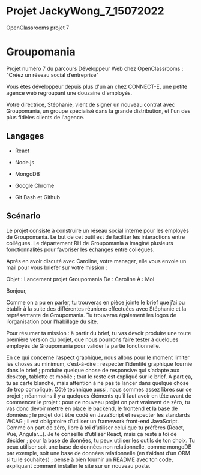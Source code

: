 # Projet JackyWong_7_15072022


OpenClassrooms projet 7


# Groupomania

Projet numéro 7 du parcours Développeur Web chez OpenClassrooms : "Créez un réseau social d’entreprise"

Vous êtes développeur depuis plus d'un an chez CONNECT-E, une petite agence web regroupant une douzaine d'employés.

Votre directrice, Stéphanie, vient de signer un nouveau contrat avec Groupomania, un groupe spécialisé dans la grande distribution, et l'un des plus fidèles clients de l'agence.


## Langages
- React
- Node.js

- MongoDB
- Google Chrome 
- Git Bash et Github

## Scénario

Le projet consiste à construire un réseau social interne pour les employés de Groupomania. Le but de cet outil est de faciliter les interactions entre collègues. Le département RH de Groupomania a imaginé plusieurs fonctionnalités pour favoriser les échanges entre collègues.

Après en avoir discuté avec Caroline, votre manager, elle vous envoie un mail pour vous briefer sur votre mission :


Objet : Lancement projet Groupomania
De : Caroline
À : Moi

Bonjour,

Comme on a pu en parler, tu trouveras en pièce jointe le brief que j’ai pu établir à la suite des différentes réunions effectuées avec Stéphanie et la représentante de Groupomania. Tu trouveras également les logos de l’organisation pour l’habillage du site. 

Pour résumer ta mission : à partir du brief, tu vas devoir produire une toute première version du projet, que nous pourrons faire tester à quelques employés de Groupomania pour valider la partie fonctionnelle. 

En ce qui concerne l’aspect graphique, nous allons pour le moment limiter les choses au minimum, c’est-à-dire :
respecter l’identité graphique fournie dans le brief ;
produire quelque chose de responsive qui s'adapte aux desktop, tablette et mobile ;
tout le reste est expliqué sur le brief. À part ça, tu as carte blanche, mais attention à ne pas te lancer dans quelque chose de trop compliqué.
Côté technique aussi, nous sommes assez libres sur ce projet ; néanmoins il y a quelques éléments qu’il faut avoir en tête avant de commencer le projet :
pour ce nouveau projet on part vraiment de zéro, tu vas donc devoir mettre en place le backend, le frontend et la base de données ;
le projet doit être codé en JavaScript et respecter les standards WCAG ;
il est obligatoire d’utiliser un framework front-end JavaScript. Comme on part de zéro, libre à toi d’utiliser celui que tu préfères (React, Vue, Angular…). Je te conseille d’utiliser React, mais ça reste à toi de décider ;
pour la base de données, tu peux utiliser les outils de ton choix. Tu peux utiliser soit une base de données non relationnelle, comme mongoDB par exemple, soit une base de données relationnelle (en t’aidant d’un ORM si tu le souhaites) ;
pense à bien fournir un README avec ton code, expliquant comment installer le site sur un nouveau poste.


